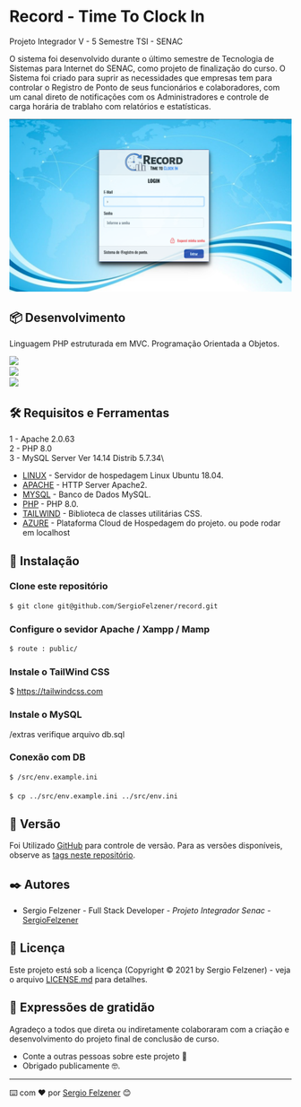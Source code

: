 # Record - Time To Clock In 

Projeto Integrador V - 5 Semestre TSI - SENAC

O sistema foi desenvolvido durante o último semestre de Tecnologia de Sistemas para Internet do SENAC, como 
projeto de finalização do curso. O Sistema foi criado para suprir as necessidades que empresas tem para controlar o Registro de Ponto de seus funcionários e colaboradores, com um canal direto de notificações com os Administradores e controle de carga horária de trablaho com relatórios e estatísticas. 

![Cover](https://github.com/SergioFelzener/record/blob/main/public/assets/img/loginpage.png)

## 📦 Desenvolvimento

Linguagem PHP estruturada em MVC.
Programação Orientada a Objetos.

<img width="12%" src="https://www.vectorlogo.zone/logos/php/php-vertical.svg">\
<img width="16%" src="https://www.vectorlogo.zone/logos/apache/apache-official.svg">\
<img width="16%" src="https://www.vectorlogo.zone/logos/mysql/mysql-official.svg">


## 🛠️ Requisitos e Ferramentas


1 - Apache 2.0.63\
2 - PHP 8.0\
3 - MySQL Server Ver 14.14 Distrib 5.7.34\


* [LINUX](https://ubuntu.com) - Servidor de hospedagem Linux Ubuntu 18.04.
* [APACHE](https://httpd.apache.org) - HTTP Server Apache2.
* [MYSQL](https://www.mysql.com) - Banco de Dados MySQL.
* [PHP](https://www.php.net) - PHP 8.0.
* [TAILWIND](https://tailwindcss.com) - Biblioteca de classes utilitárias CSS.
* [AZURE](https://azure.microsoft.com/pt-br/) - Plataforma Cloud de Hospedagem do projeto. ou pode rodar em localhost

## :crystal_ball: Instalação 
### Clone este repositório
```bash
$ git clone git@github.com/SergioFelzener/record.git
```

### Configure o sevidor Apache / Xampp / Mamp
```bash
$ route : public/
```

### Instale o TailWind CSS 
$ https://tailwindcss.com

### Instale o MySQL 
 /extras verifique arquivo db.sql


### Conexão com DB
```bash
$ /src/env.example.ini

$ cp ../src/env.example.ini ../src/env.ini

````






## 📌 Versão

Foi Utilizado [GitHub](http://github.com) para controle de versão. Para as versões disponíveis, observe as [tags neste repositório](https://github.com/suas/tags/do/projeto). 

## ✒️ Autores

* Sergio Felzener - Full Stack Developer - *Projeto Integrador Senac* - [SergioFelzener](https://github.com/SergioFelzener)

## 📄 Licença

Este projeto está sob a licença (Copyright &copy; 2021 by Sergio Felzener) - veja o arquivo [LICENSE.md](https://github.com/usuario/projeto/licenca) para detalhes.

## 🎁 Expressões de gratidão

Agradeço a todos que direta ou indiretamente colaboraram com a criação e desenvolvimento do projeto final 
de conclusão de curso. 

* Conte a outras pessoas sobre este projeto 📢
* Obrigado publicamente 🤓.


---
⌨️ com ❤️ por [Sergio Felzener](https://github.com/SergioFelzener) 😊